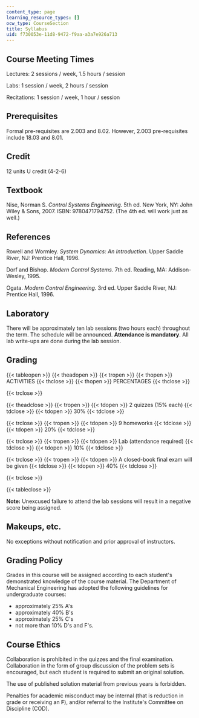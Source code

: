 ```yaml
---
content_type: page
learning_resource_types: []
ocw_type: CourseSection
title: Syllabus
uid: f730053e-11d8-9472-f9aa-a3a7e926a713
---
```


Course Meeting Times
--------------------

Lectures: 2 sessions / week, 1.5 hours / session

Labs: 1 session / week, 2 hours / session

Recitations: 1 session / week, 1 hour / session

Prerequisites
-------------

Formal pre-requisites are 2.003 and 8.02. However, 2.003 pre-requisites include 18.03 and 8.01.

Credit
------

12 units U credit (4-2-6)

Textbook
--------

Nise, Norman S. _Control Systems Engineering_. 5th ed. New York, NY: John Wiley & Sons, 2007. ISBN: 9780471794752. (The 4th ed. will work just as well.)

References
----------

Rowell and Wormley. _System Dynamics: An Introduction_. Upper Saddle River, NJ: Prentice Hall, 1996.

Dorf and Bishop. _Modern Control Systems_. 7th ed. Reading, MA: Addison-Wesley, 1995.

Ogata. _Modern Control Engineering_. 3rd ed. Upper Saddle River, NJ: Prentice Hall, 1996.

Laboratory
----------

There will be approximately ten lab sessions (two hours each) throughout the term. The schedule will be announced. **Attendance is mandatory**. All lab write-ups are done during the lab session.

Grading
-------

{{< tableopen >}}
{{< theadopen >}}
{{< tropen >}}
{{< thopen >}}
ACTIVITIES
{{< thclose >}}
{{< thopen >}}
PERCENTAGES
{{< thclose >}}

{{< trclose >}}

{{< theadclose >}}
{{< tropen >}}
{{< tdopen >}}
2 quizzes (15% each)
{{< tdclose >}}
{{< tdopen >}}
30%
{{< tdclose >}}

{{< trclose >}}
{{< tropen >}}
{{< tdopen >}}
9 homeworks
{{< tdclose >}}
{{< tdopen >}}
20%
{{< tdclose >}}

{{< trclose >}}
{{< tropen >}}
{{< tdopen >}}
Lab (attendance required)
{{< tdclose >}}
{{< tdopen >}}
10%
{{< tdclose >}}

{{< trclose >}}
{{< tropen >}}
{{< tdopen >}}
A closed-book final exam will be given
{{< tdclose >}}
{{< tdopen >}}
40%
{{< tdclose >}}

{{< trclose >}}

{{< tableclose >}}

**Note:** Unexcused failure to attend the lab sessions will result in a negative score being assigned.

Makeups, etc.
-------------

No exceptions without notification and prior approval of instructors.

Grading Policy
--------------

Grades in this course will be assigned according to each student's demonstrated knowledge of the course material. The Department of Mechanical Engineering has adopted the following guidelines for undergraduate courses:

*   approximately 25% A's
*   approximately 40% B's
*   approximately 25% C's
*   not more than 10% D's and F's.

Course Ethics
-------------

Collaboration is prohibited in the quizzes and the final examination. Collaboration in the form of group discussion of the problem sets is encouraged, but each student is required to submit an original solution.

The use of published solution material from previous years is forbidden.

Penalties for academic misconduct may be internal (that is reduction in grade or receiving an **F**), and/or referral to the Institute's Committee on Discipline (COD).